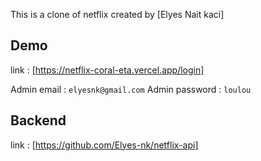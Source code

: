 This is a clone of netflix created by [Elyes Nait kaci]

## Demo

link : [https://netflix-coral-eta.vercel.app/login]

Admin email : `elyesnk@gmail.com`
Admin password : `loulou`

## Backend

link : [https://github.com/Elyes-nk/netflix-api]